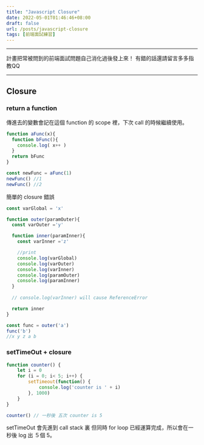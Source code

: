 ```yaml
---
title: "Javascript Closure"
date: 2022-05-01T01:46:46+08:00
draft: false
url: /posts/javascript-closure
tags: [前端面試練習]
---
```


***
計畫把常被問到的前端面試問題自己消化過後發上來！
有錯的話還請留言多多指教QQ
***

## Closure
### return a function
傳進去的變數會記在這個 function 的 scope 裡，下次 call 的時候繼續使用。
```javascript
function aFunc(x){
  function bFunc(){
    console.log( x++ )
  }
  return bFunc
}

const newFunc = aFunc(1)
newFunc() //1
newFunc() //2
```
簡單的 closure 錯誤
```javascript
const varGlobal = 'x'

function outer(paramOuter){
  const varOuter ='y'

  function inner(paramInner){
    const varInner ='z'

    //print
    console.log(varGlobal)
    console.log(varOuter)
    console.log(varInner)
    console.log(paramOuter)
    console.log(paramInner)
  }
  
  // console.log(varInner) will cause ReferenceError

  return inner
}

const func = outer('a')
func('b')
//x y z a b
```
### setTimeOut + closure
```javascript
function counter() {
    let i = 0
    for (i = 0; i< 5; i++) {
        setTimeout(function() {
            console.log('counter is ' + i)
        }, 1000)
    }
}

counter() // 一秒後 五次 counter is 5
```
setTimeOut 會先進到 call stack 裏 但同時 for loop 已經運算完成，所以會在一秒後 log 出 ５個 5。
